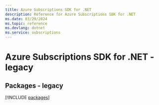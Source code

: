 ```yaml
---
title: Azure Subscriptions SDK for .NET
description: Reference for Azure Subscriptions SDK for .NET
ms.date: 03/29/2024
ms.topic: reference
ms.devlang: dotnet
ms.service: subscriptions
---
```

# Azure Subscriptions SDK for .NET - legacy
## Packages - legacy
[!INCLUDE [packages](subscriptions-index.md)]